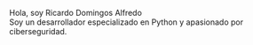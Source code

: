 Hola, soy Ricardo Domingos Alfredo  
Soy un desarrollador especializado en Python y apasionado por ciberseguridad.
